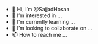 - 👋 Hi, I’m @SajjadHosan
- 👀 I’m interested in ...
- 🌱 I’m currently learning ...
- 💞️ I’m looking to collaborate on ...
- 📫 How to reach me ...

<!---
SajjadHosan/SajjadHosan is a ✨ special ✨ repository because its `README.md` (this file) appears on your GitHub profile.
You can click the Preview link to take a look at your changes.
--->
